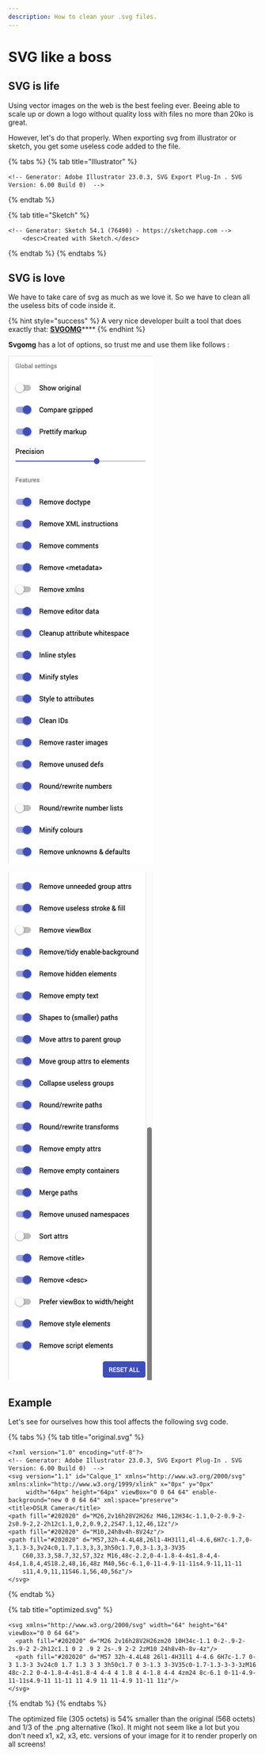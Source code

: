 ```yaml
---
description: How to clean your .svg files.
---
```


# SVG like a boss

## SVG is life

Using vector images on the web is the best feeling ever. Beeing able to scale up or down a logo without quality loss with files no more than 20ko is great.

However, let's do that properly. When exporting svg from illustrator or sketch, you get some useless code added to the file.

{% tabs %}
{% tab title="Illustrator" %}
```markup
<!-- Generator: Adobe Illustrator 23.0.3, SVG Export Plug-In . SVG Version: 6.00 Build 0)  -->​
```
{% endtab %}

{% tab title="Sketch" %}
```markup
<!-- Generator: Sketch 54.1 (76490) - https://sketchapp.com -->
    <desc>Created with Sketch.</desc>
```
{% endtab %}
{% endtabs %}

## SVG is love

We have to take care of svg as much as we love it. So we have to clean all the useless bits of code inside it.

{% hint style="success" %}
A very nice developer built a tool that does exactly that: [**SVGOMG**](https://jakearchibald.github.io/svgomg/)\*\*\*\*
{% endhint %}

**Svgomg** has a lot of options, so trust me and use them like follows :

![svgomg settings-1](../.gitbook/assets/1.jpg)

![svgomg settings-2](../.gitbook/assets/2.jpg)

## Example

Let's see for ourselves how this tool affects the following svg code.

{% tabs %}
{% tab title="original.svg" %}
```markup
<?xml version="1.0" encoding="utf-8"?>
<!-- Generator: Adobe Illustrator 23.0.3, SVG Export Plug-In . SVG Version: 6.00 Build 0)  -->
<svg version="1.1" id="Calque_1" xmlns="http://www.w3.org/2000/svg" xmlns:xlink="http://www.w3.org/1999/xlink" x="0px" y="0px"
	 width="64px" height="64px" viewBox="0 0 64 64" enable-background="new 0 0 64 64" xml:space="preserve">
<title>DSLR Camera</title>
<path fill="#202020" d="M26,2v16h28V2H26z M46,12H34c-1.1,0-2-0.9-2-2s0.9-2,2-2h12c1.1,0,2,0.9,2,2S47.1,12,46,12z"/>
<path fill="#202020" d="M10,24h8v4h-8V24z"/>
<path fill="#202020" d="M57,32h-4.4L48,26l1-4H31l1,4l-4.6,6H7c-1.7,0-3,1.3-3,3v24c0,1.7,1.3,3,3,3h50c1.7,0,3-1.3,3-3V35
	C60,33.3,58.7,32,57,32z M16,48c-2.2,0-4-1.8-4-4s1.8-4,4-4s4,1.8,4,4S18.2,48,16,48z M40,56c-6.1,0-11-4.9-11-11s4.9-11,11-11
	s11,4.9,11,11S46.1,56,40,56z"/>
</svg>
```
{% endtab %}

{% tab title="optimized.svg" %}
```markup
<svg xmlns="http://www.w3.org/2000/svg" width="64" height="64" viewBox="0 0 64 64">
  <path fill="#202020" d="M26 2v16h28V2H26zm20 10H34c-1.1 0-2-.9-2-2s.9-2 2-2h12c1.1 0 2 .9 2 2s-.9 2-2 2zM10 24h8v4h-8v-4z"/>
  <path fill="#202020" d="M57 32h-4.4L48 26l1-4H31l1 4-4.6 6H7c-1.7 0-3 1.3-3 3v24c0 1.7 1.3 3 3 3h50c1.7 0 3-1.3 3-3V35c0-1.7-1.3-3-3-3zM16 48c-2.2 0-4-1.8-4-4s1.8-4 4-4 4 1.8 4 4-1.8 4-4 4zm24 8c-6.1 0-11-4.9-11-11s4.9-11 11-11 11 4.9 11 11-4.9 11-11 11z"/>
</svg>
```
{% endtab %}
{% endtabs %}

The optimized file \(305 octets\) is 54% smaller than the original \(568 octets\) and 1/3 of the .png alternative \(1ko\). It might not seem like a lot but you don't need x1, x2, x3, etc. versions of your image for it to render properly on all screens!

